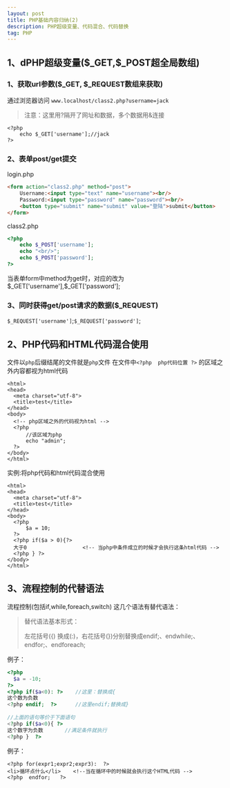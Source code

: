 ```yaml
---
layout: post
title: PHP基础内容归纳(2)
description: PHP超级变量、代码混合、代码替换
tag: PHP
---
```


## 1、dPHP超级变量($\_GET,\$\_POST超全局数组)

### 1、获取url参数($\_GET, \$_REQUEST数组来获取)

通过浏览器访问  `www.localhost/class2.php?username=jack`

> 注意：这里用?隔开了网址和数据，多个数据用&连接

```
<?php
	echo $_GET['username'];//jack
?>
```

### 2、表单post/get提交

login.php

```html
<form action="class2.php" method="post">
	Username:<input type="text" name="username"><br/>
	Password:<input type="password" name="password"><br/>
	<button type="submit" name="submit" value="登陆">submit</button>
</form>
```

class2.php 

```php
<?php 
	echo $_POST['username'];
	echo "<br/>";
	echo $_POST['password'];
?>
```

当表单form中method为get时，对应的改为$_GET['username'],\$\_GET['password'];

### 3、同时获得get/post请求的数据($_REQUEST)

`$_REQUEST['username']`;`$_REQUEST['password']`;

## 2、PHP代码和HTML代码混合使用

文件以`php`后缀结尾的文件就是`php`文件 在文件中`<?php  php代码位置 ?>` 的区域之外内容都视为html代码

```php+HTML
<html>
<head>
  <meta charset="utf-8">
  <title>test</title>
</head>
<body>
  <!-- php区域之外的代码视为html -->
  <?php 
      //该区域为php
      echo "admin";
  ?>
</body>
</html>
```

实例:将php代码和html代码混合使用

```php+HTML
<html>
<head>
  <meta charset="utf-8">
  <title>test</title>
</head>
<body>
  <?php 
      $a = 10;
  ?>
  <?php if($a > 0){?>
  大于0                  <!-- 当php中条件成立的时候才会执行这条html代码 -->
  <?php } ?>
</body>
</html>
```



## 3、流程控制的代替语法

流程控制(包括if,while,foreach,switch) 这几个语法有替代语法：

> 替代语法基本形式：
>
> 左花括号({) 换成(:)，右花括号(})分别替换成endif;、endwhile;、endfor;、endforeach;

例子：

```php
<?php
  $a = -10;
?>
<?php if($a<0): ?>    //这里：替换成{
这个数为负数
<?php endif;  ?>      //这里endif;替换成}
  
//上面的语句等价于下面语句
<?php if($a<0){ ?>
这个数字为负数       //满足条件就执行
<?php }  ?>
```

例子：

```php+HTML
<?php for(expr1;expr2;expr3):  ?>
<li>循环点什么</li>    <!--当在循环中的时候就会执行这个HTML代码 -->
<?php  endfor;   ?>
```

